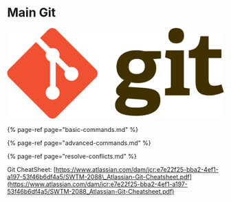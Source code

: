 # Main Git

![](../../.gitbook/assets/1280px-git-logo.svg.png)

{% page-ref page="basic-commands.md" %}

{% page-ref page="advanced-commands.md" %}

{% page-ref page="resolve-conflicts.md" %}



Git CheatSheet: [https://www.atlassian.com/dam/jcr:e7e22f25-bba2-4ef1-a197-53f46b6df4a5/SWTM-2088\_Atlassian-Git-Cheatsheet.pdf](https://www.atlassian.com/dam/jcr:e7e22f25-bba2-4ef1-a197-53f46b6df4a5/SWTM-2088_Atlassian-Git-Cheatsheet.pdf)

